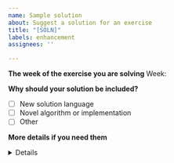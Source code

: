 ```yaml
---
name: Sample solution
about: Suggest a solution for an exercise
title: "[SOLN]"
labels: enhancement
assignees: ''

---
```


**The week of the exercise you are solving**
Week: 

**Why should your solution be included?**
- [ ] New solution language
- [ ] Novel algorithm or implementation
- [ ] Other

**More details if you need them**
<Details here>
